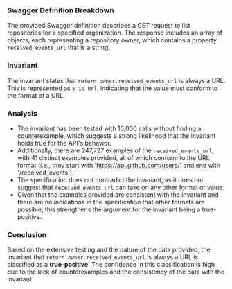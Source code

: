 ### Swagger Definition Breakdown
The provided Swagger definition describes a GET request to list repositories for a specified organization. The response includes an array of objects, each representing a repository owner, which contains a property `received_events_url` that is a string. 

### Invariant
The invariant states that `return.owner.received_events_url` is always a URL. This is represented as `x is Url`, indicating that the value must conform to the format of a URL. 

### Analysis
- The invariant has been tested with 10,000 calls without finding a counterexample, which suggests a strong likelihood that the invariant holds true for the API's behavior. 
- Additionally, there are 247,727 examples of the `received_events_url`, with 41 distinct examples provided, all of which conform to the URL format (i.e., they start with 'https://api.github.com/users/' and end with '/received_events'). 
- The specification does not contradict the invariant, as it does not suggest that `received_events_url` can take on any other format or value. 
- Given that the examples provided are consistent with the invariant and there are no indications in the specification that other formats are possible, this strengthens the argument for the invariant being a true-positive. 

### Conclusion
Based on the extensive testing and the nature of the data provided, the invariant that `return.owner.received_events_url` is always a URL is classified as a **true-positive**. The confidence in this classification is high due to the lack of counterexamples and the consistency of the data with the invariant.
